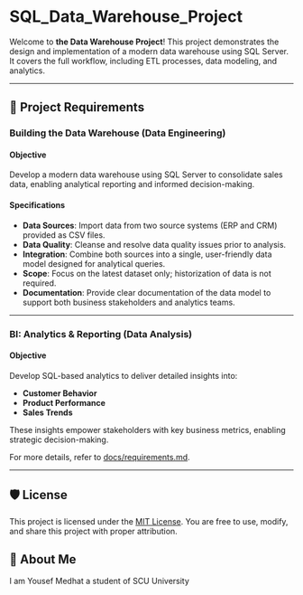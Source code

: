 # SQL_Data_Warehouse_Project
Welcome to **the Data Warehouse Project**!
This project demonstrates the design and implementation of a modern data warehouse using SQL Server. It covers the full workflow, including ETL processes, data modeling, and analytics.

---

## 🚀 Project Requirements

### Building the Data Warehouse (Data Engineering)

#### Objective
Develop a modern data warehouse using SQL Server to consolidate sales data, enabling analytical reporting and informed decision-making.

#### Specifications
- **Data Sources**: Import data from two source systems (ERP and CRM) provided as CSV files.
- **Data Quality**: Cleanse and resolve data quality issues prior to analysis.
- **Integration**: Combine both sources into a single, user-friendly data model designed for analytical queries.
- **Scope**: Focus on the latest dataset only; historization of data is not required.
- **Documentation**: Provide clear documentation of the data model to support both business stakeholders and analytics teams.

--- 

### BI: Analytics & Reporting (Data Analysis)

#### Objective
Develop SQL-based analytics to deliver detailed insights into:
- **Customer Behavior**
- **Product Performance**
- **Sales Trends**

These insights empower stakeholders with key business metrics, enabling strategic decision-making.  

For more details, refer to [docs/requirements.md](docs/requirements.md).

--- 

## 🛡️ License

This project is licensed under the [MIT License](LICENSE). You are free to use, modify, and share this project with proper attribution.

## 🌟 About Me
I am Yousef Medhat a student of SCU University

